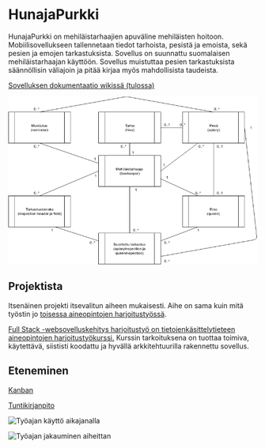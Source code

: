 # HunajaPurkki

HunajaPurkki on mehiläistarhaajien apuväline mehiläisten hoitoon. Mobiilisovellukseen tallennetaan tiedot tarhoista, pesistä ja emoista, sekä pesien ja emojen tarkastuksista. Sovellus on suunnattu suomalaisen mehiläistarhaajan käyttöön. Sovellus muistuttaa pesien tarkastuksista säännöllisin väliajoin ja pitää kirjaa myös mahdollisista taudeista.

[Sovelluksen dokumentaatio wikissä (tulossa)](https://github.com/TainaLepisto/hunajapurkki-front/wiki)

![kasitekaavio](https://github.com/TainaLepisto/hunajapurkki-front/blob/master/doc/kasitekaavio.png)

## Projektista

Itsenäinen projekti itsevalitun aiheen mukaisesti. Aihe on sama kuin mitä työstin jo [toisessa aineopintojen harjoitustyössä](https://github.com/TainaLepisto/HunajaPurkki). 

[Full Stack -websovelluskehitys harjoitustyö on tietojenkäsittelytieteen aineopintojen harjoitustyökurssi.](https://fullstack-hy.github.io/harjoitustyo/) Kurssin tarkoituksena on tuottaa toimiva, käytettävä, siististi koodattu ja hyvällä arkkitehtuurilla rakennettu sovellus.

## Eteneminen

[Kanban](https://github.com/TainaLepisto/hunajapurkki-front/projects/1)

[Tuntikirjanpito](https://docs.google.com/spreadsheets/d/e/2PACX-1vTK6usP5-8d8fW4s99cKvzOD08hq6Xxm03wkpI7M9diAozN35ZSofQjWt1pG-6fuN5FvvcJInTn5x_1/pubhtml)

![Työajan käyttö aikajanalla](https://docs.google.com/spreadsheets/d/e/2PACX-1vTK6usP5-8d8fW4s99cKvzOD08hq6Xxm03wkpI7M9diAozN35ZSofQjWt1pG-6fuN5FvvcJInTn5x_1/pubchart?oid=701510078&format=image)

![Työajan jakauminen aiheittan](https://docs.google.com/spreadsheets/d/e/2PACX-1vTK6usP5-8d8fW4s99cKvzOD08hq6Xxm03wkpI7M9diAozN35ZSofQjWt1pG-6fuN5FvvcJInTn5x_1/pubchart?oid=1240582033&format=image)


